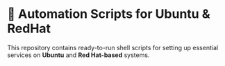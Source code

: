 # 🔧 Automation Scripts for Ubuntu & RedHat

This repository contains ready-to-run shell scripts for setting up essential services on **Ubuntu** and **Red Hat-based** systems.
